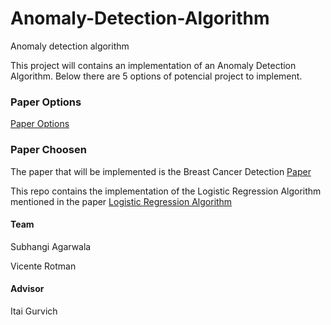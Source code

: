 # Anomaly-Detection-Algorithm
Anomaly detection algorithm

This project will contains an implementation of an Anomaly Detection Algorithm. Below there are 5 options of potencial project to implement.

### Paper Options

[Paper Options](papers_proposals.md)

### Paper Choosen

The paper that will be implemented is the Breast Cancer Detection [Paper](https://arxiv.org/pdf/1711.07831.pdf)

This repo contains the implementation of the Logistic Regression Algorithm mentioned in the paper
[Logistic Regression Algorithm](https://github.com/vrotmanh/Anomaly-Detection-Algorithm/blob/master/Algorithm/logistic_regression.py)

#### Team

Subhangi Agarwala

Vicente Rotman 


#### Advisor

Itai Gurvich
